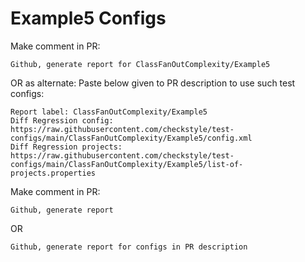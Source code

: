 # Example5 Configs
Make comment in PR:
```
Github, generate report for ClassFanOutComplexity/Example5
```
OR as alternate:
Paste below given to PR description to use such test configs:
```
Report label: ClassFanOutComplexity/Example5
Diff Regression config: https://raw.githubusercontent.com/checkstyle/test-configs/main/ClassFanOutComplexity/Example5/config.xml
Diff Regression projects: https://raw.githubusercontent.com/checkstyle/test-configs/main/ClassFanOutComplexity/Example5/list-of-projects.properties
```
Make comment in PR:
```
Github, generate report
```
OR
```
Github, generate report for configs in PR description
```
